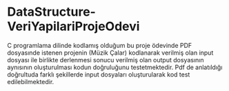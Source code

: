 # DataStructure-VeriYapilariProjeOdevi
C programlama dilinde kodlamış olduğum bu proje ödevinde PDF dosyasınde istenen projenin (Müzik Çalar) kodlanarak verilmiş olan input dosyası ile birlikte derlenmesi sonucu verilmiş olan output dosyasının aynısının oluşturulması kodun doğruluğunu testetmektedir. Pdf de anlatıldığı doğrultuda farklı şekillerde input dosyaları oluşturularak kod test edilebilmektedir.
